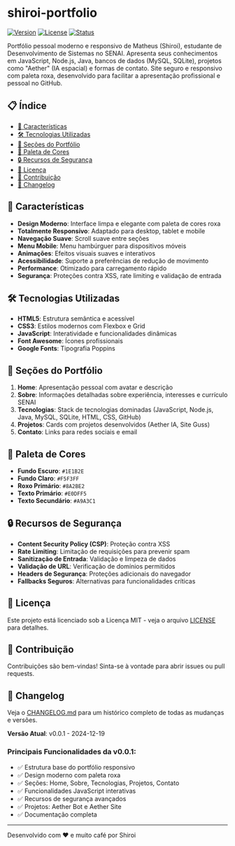 # shiroi-portfolio

[![Version](https://img.shields.io/badge/version-v0.0.1-purple.svg)](CHANGELOG.md)
[![License](https://img.shields.io/badge/license-MIT-green.svg)](LICENSE)
[![Status](https://img.shields.io/badge/status-active-brightgreen.svg)]()

Portfólio pessoal moderno e responsivo de Matheus (Shiroi), estudante de Desenvolvimento de Sistemas no SENAI. Apresenta seus conhecimentos em JavaScript, Node.js, Java, bancos de dados (MySQL, SQLite), projetos como "Aether" (IA espacial) e formas de contato. Site seguro e responsivo com paleta roxa, desenvolvido para facilitar a apresentação profissional e pessoal no GitHub.

## 📋 Índice

- [🚀 Características](#-características)
- [🛠️ Tecnologias Utilizadas](#️-tecnologias-utilizadas)
- [📱 Seções do Portfólio](#-seções-do-portfólio)
- [🎨 Paleta de Cores](#-paleta-de-cores)
- [🔒 Recursos de Segurança](#-recursos-de-segurança)
- [📄 Licença](#-licença)
- [🤝 Contribuição](#-contribuição)
- [📝 Changelog](#-changelog)

## 🚀 Características

- **Design Moderno**: Interface limpa e elegante com paleta de cores roxa
- **Totalmente Responsivo**: Adaptado para desktop, tablet e mobile
- **Navegação Suave**: Scroll suave entre seções
- **Menu Mobile**: Menu hambúrguer para dispositivos móveis
- **Animações**: Efeitos visuais suaves e interativos
- **Acessibilidade**: Suporte a preferências de redução de movimento
- **Performance**: Otimizado para carregamento rápido
- **Segurança**: Proteções contra XSS, rate limiting e validação de entrada

## 🛠️ Tecnologias Utilizadas

- **HTML5**: Estrutura semântica e acessível
- **CSS3**: Estilos modernos com Flexbox e Grid
- **JavaScript**: Interatividade e funcionalidades dinâmicas
- **Font Awesome**: Ícones profissionais
- **Google Fonts**: Tipografia Poppins

## 📱 Seções do Portfólio

1. **Home**: Apresentação pessoal com avatar e descrição
2. **Sobre**: Informações detalhadas sobre experiência, interesses e currículo SENAI
3. **Tecnologias**: Stack de tecnologias dominadas (JavaScript, Node.js, Java, MySQL, SQLite, HTML, CSS, GitHub)
4. **Projetos**: Cards com projetos desenvolvidos (Aether IA, Site Guss)
5. **Contato**: Links para redes sociais e email

## 🎨 Paleta de Cores

- **Fundo Escuro**: `#1E1B2E`
- **Fundo Claro**: `#F5F3FF`
- **Roxo Primário**: `#8A2BE2`
- **Texto Primário**: `#E0DFF5`
- **Texto Secundário**: `#A9A3C1`

## 🔒 Recursos de Segurança

- **Content Security Policy (CSP)**: Proteção contra XSS
- **Rate Limiting**: Limitação de requisições para prevenir spam
- **Sanitização de Entrada**: Validação e limpeza de dados
- **Validação de URL**: Verificação de domínios permitidos
- **Headers de Segurança**: Proteções adicionais do navegador
- **Fallbacks Seguros**: Alternativas para funcionalidades críticas

## 📄 Licença

Este projeto está licenciado sob a Licença MIT - veja o arquivo [LICENSE](LICENSE) para detalhes.

## 🤝 Contribuição

Contribuições são bem-vindas! Sinta-se à vontade para abrir issues ou pull requests.

## 📝 Changelog

Veja o [CHANGELOG.md](CHANGELOG.md) para um histórico completo de todas as mudanças e versões.

**Versão Atual**: v0.0.1 - 2024-12-19

### Principais Funcionalidades da v0.0.1:
- ✅ Estrutura base do portfólio responsivo
- ✅ Design moderno com paleta roxa
- ✅ Seções: Home, Sobre, Tecnologias, Projetos, Contato
- ✅ Funcionalidades JavaScript interativas
- ✅ Recursos de segurança avançados
- ✅ Projetos: Aether Bot e Aether Site
- ✅ Documentação completa

---

Desenvolvido com ❤️ e muito café por Shiroi
